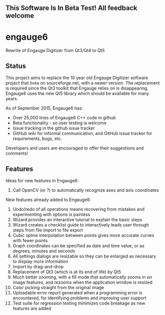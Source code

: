 <h2>This Software Is In Beta Test! All feedback welcome</h2>

engauge6
========

Rewrite of Engauge Digitizer from Qt3/Qt4 to Qt5

Status
------
This project aims to replace the 10 year old Engauge Digitizer software project that lives on sourceforge.net, with a newer version. The replacement is required since the Qt3 toolkit that Engauge relies on is disappearing. Engauge6 uses the new Qt5 library which should be available for many years.

As of September 2015, Engauge6 has:

* Over 25,000 lines of Engauge6 C++ code in github
* Beta functionality - so user testing is welcome
* Issue tracking in the github issue tracker
* GitHub wiki for informal communication, and GitHub issue tracker for requirements, bugs, etc.

Developers and users are encouraged to offer their suggestions and comments!

Features
--------
Ideas for new features in Engauge6:

1. Call OpenCV (or ?) to automatically recognize axes and axis coordinates

New features already added to Engauge6:

1. Undo/redo of all operations means recovering from mistakes and experimenting with options is painless
2. Wizard provides an interactive tutorial to explain the basic steps
3. Wizard creates a checklist guide to interactively leads user through steps from file import to file export
4. Cubic spline interpolation between points gives more accurate curves with fewer points
5. Graph coordinates can be specified as date and time value, or as degrees, minutes and seconds
6. All settings dialogs are resizable so they can be enlarged as necessary to display more information
7. Import by drag-and-drop
8. Replacement of Qt3 (which is at its end of life) by Qt5
9. Much better zooming, with a fill mode that automatically zooms in on image features, and rezooms when the
   application window is resized
10. Color picking straight from the original image
11. Uploadable error report generated when a programming error is encountered, for identifying problems and improving
    user support
12. Test suite for regression testing minimizes code breakage as new features are added
